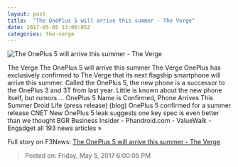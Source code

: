```yaml
---
layout: post
title:  "The OnePlus 5 will arrive this summer - The Verge"
date: 2017-05-05 13:00:05Z
categories: the-verge
---
```


![The OnePlus 5 will arrive this summer - The Verge](https://cdn0.vox-cdn.com/thumbor/eXTH7YY8z7y5YA9ukhUhbzV5_qQ=/0x107:2036x1252/1600x900/cdn0.vox-cdn.com/uploads/chorus_image/image/54612925/Screen_Shot_2016-07-25_at_1.50.08_PM.0.0.png)

The Verge The OnePlus 5 will arrive this summer The Verge OnePlus has exclusively confirmed to The Verge that its next flagship smartphone will arrive this summer. Called the OnePlus 5, the new phone is a successor to the OnePlus 3 and 3T from last year. Little is known about the new phone itself, but rumors ... OnePlus 5 Name is Confirmed, Phone Arrives This Summer Droid Life (press release) (blog) OnePlus 5 confirmed for a summer release CNET New OnePlus 5 leak suggests one key spec is even better than we thought BGR Business Insider - Phandroid.com - ValueWalk - Engadget all 193 news articles »


Full story on F3News: [The OnePlus 5 will arrive this summer - The Verge](http://www.f3nws.com/n/GaHhbD)

> Posted on: Friday, May 5, 2017 6:00:05 PM
